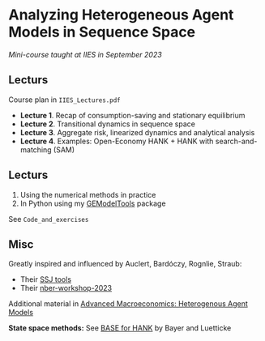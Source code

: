 # Analyzing Heterogeneous Agent Models in Sequence Space

*Mini-course taught at IIES in September 2023* 

## Lecturs 

Course plan in `IIES_Lectures.pdf`

* **Lecture 1**. Recap of consumption-saving and stationary equilibrium
* **Lecture 2**. Transitional dynamics in sequence space
* **Lecture 3**. Aggregate risk, linearized dynamics and analytical analysis 
* **Lecture 4**. Examples: Open-Economy HANK + HANK with search-and-matching (SAM)

## Lecturs 

1. Using the numerical methods in practice
2. In Python using my [GEModelTools](https://github.com/NumEconCopenhagen/GEModelTools) package

See `Code_and_exercises`

## Misc

Greatly inspired and influenced by Auclert, Bardóczy, Rognlie, Straub:

* Their [SSJ tools](https://github.com/shade-econ/sequence-jacobian) 
* Their [nber-workshop-2023](https://github.com/shade-econ/nber-workshop-2023)

Additional material in [Advanced Macroeconomics: Heterogenous Agent Models](https://sites.google.com/view/numeconcph-advmacrohet/)

**State space methods:** See [BASE for HANK](https://github.com/BASEforHANK) by Bayer and Luetticke  